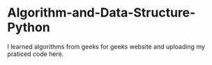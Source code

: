 # Algorithm-and-Data-Structure-Python

I learned algorithms from geeks for geeks website and uploading my praticed code here.
